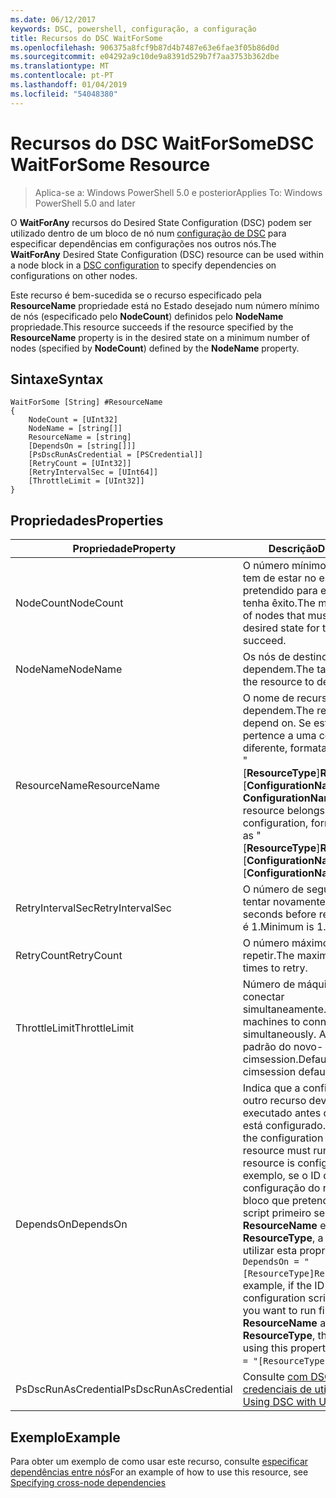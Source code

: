```yaml
---
ms.date: 06/12/2017
keywords: DSC, powershell, configuração, a configuração
title: Recursos do DSC WaitForSome
ms.openlocfilehash: 906375a8fcf9b87d4b7487e63e6fae3f05b86d0d
ms.sourcegitcommit: e04292a9c10de9a8391d529b7f7aa3753b362dbe
ms.translationtype: MT
ms.contentlocale: pt-PT
ms.lasthandoff: 01/04/2019
ms.locfileid: "54048380"
---
```

# <a name="dsc-waitforsome-resource"></a><span data-ttu-id="b8fa8-103">Recursos do DSC WaitForSome</span><span class="sxs-lookup"><span data-stu-id="b8fa8-103">DSC WaitForSome Resource</span></span>

> <span data-ttu-id="b8fa8-104">Aplica-se a: Windows PowerShell 5.0 e posterior</span><span class="sxs-lookup"><span data-stu-id="b8fa8-104">Applies To: Windows PowerShell 5.0 and later</span></span>

<span data-ttu-id="b8fa8-105">O **WaitForAny** recursos do Desired State Configuration (DSC) podem ser utilizado dentro de um bloco de nó num [configuração de DSC](../../../configurations/configurations.md) para especificar dependências em configurações nos outros nós.</span><span class="sxs-lookup"><span data-stu-id="b8fa8-105">The **WaitForAny** Desired State Configuration (DSC) resource can be used within a node block in a [DSC configuration](../../../configurations/configurations.md) to specify dependencies on configurations on other nodes.</span></span>

<span data-ttu-id="b8fa8-106">Este recurso é bem-sucedida se o recurso especificado pela **ResourceName** propriedade está no Estado desejado num número mínimo de nós (especificado pelo **NodeCount**) definidos pelo **NodeName**  propriedade.</span><span class="sxs-lookup"><span data-stu-id="b8fa8-106">This resource succeeds if the resource specified by the **ResourceName** property is in the desired state on a minimum number of nodes (specified by **NodeCount**) defined by the **NodeName** property.</span></span>


## <a name="syntax"></a><span data-ttu-id="b8fa8-107">Sintaxe</span><span class="sxs-lookup"><span data-stu-id="b8fa8-107">Syntax</span></span>

```
WaitForSome [String] #ResourceName
{
    NodeCount = [UInt32]
    NodeName = [string[]]
    ResourceName = [string]
    [DependsOn = [string[]]]
    [PsDscRunAsCredential = [PSCredential]]
    [RetryCount = [UInt32]]
    [RetryIntervalSec = [UInt64]]
    [ThrottleLimit = [UInt32]]
}
```

## <a name="properties"></a><span data-ttu-id="b8fa8-108">Propriedades</span><span class="sxs-lookup"><span data-stu-id="b8fa8-108">Properties</span></span>

|  <span data-ttu-id="b8fa8-109">Propriedade</span><span class="sxs-lookup"><span data-stu-id="b8fa8-109">Property</span></span>  |  <span data-ttu-id="b8fa8-110">Descrição</span><span class="sxs-lookup"><span data-stu-id="b8fa8-110">Description</span></span>   |
|---|---|
| <span data-ttu-id="b8fa8-111">NodeCount</span><span class="sxs-lookup"><span data-stu-id="b8fa8-111">NodeCount</span></span>| <span data-ttu-id="b8fa8-112">O número mínimo de nós que tem de estar no estado pretendido para este recurso tenha êxito.</span><span class="sxs-lookup"><span data-stu-id="b8fa8-112">The minimum number of nodes that must be in the desired state for this resource to succeed.</span></span>|
| <span data-ttu-id="b8fa8-113">NodeName</span><span class="sxs-lookup"><span data-stu-id="b8fa8-113">NodeName</span></span>| <span data-ttu-id="b8fa8-114">Os nós de destino do recurso a dependem.</span><span class="sxs-lookup"><span data-stu-id="b8fa8-114">The target nodes of the resource to depend on.</span></span>|
| <span data-ttu-id="b8fa8-115">ResourceName</span><span class="sxs-lookup"><span data-stu-id="b8fa8-115">ResourceName</span></span>| <span data-ttu-id="b8fa8-116">O nome de recurso a dependem.</span><span class="sxs-lookup"><span data-stu-id="b8fa8-116">The resource name to depend on.</span></span> <span data-ttu-id="b8fa8-117">Se este recurso pertence a uma configuração diferente, formatar o nome como "[__ResourceType__]__ResourceName__:: [__ConfigurationName__]:: [ __ConfigurationName__] "</span><span class="sxs-lookup"><span data-stu-id="b8fa8-117">If this resource belongs to a different configuration, format the name as "[__ResourceType__]__ResourceName__::[__ConfigurationName__]::[__ConfigurationName__]"</span></span>|
| <span data-ttu-id="b8fa8-118">RetryIntervalSec</span><span class="sxs-lookup"><span data-stu-id="b8fa8-118">RetryIntervalSec</span></span>| <span data-ttu-id="b8fa8-119">O número de segundos antes de tentar novamente.</span><span class="sxs-lookup"><span data-stu-id="b8fa8-119">The number of seconds before retrying.</span></span> <span data-ttu-id="b8fa8-120">Mínimo é 1.</span><span class="sxs-lookup"><span data-stu-id="b8fa8-120">Minimum is 1.</span></span>|
| <span data-ttu-id="b8fa8-121">RetryCount</span><span class="sxs-lookup"><span data-stu-id="b8fa8-121">RetryCount</span></span>| <span data-ttu-id="b8fa8-122">O número máximo de vezes a repetir.</span><span class="sxs-lookup"><span data-stu-id="b8fa8-122">The maximum number of times to retry.</span></span>|
| <span data-ttu-id="b8fa8-123">ThrottleLimit</span><span class="sxs-lookup"><span data-stu-id="b8fa8-123">ThrottleLimit</span></span>| <span data-ttu-id="b8fa8-124">Número de máquinas para se conectar simultaneamente.</span><span class="sxs-lookup"><span data-stu-id="b8fa8-124">Number of machines to connect simultaneously.</span></span> <span data-ttu-id="b8fa8-125">A predefinição é padrão do novo-cimsession.</span><span class="sxs-lookup"><span data-stu-id="b8fa8-125">Default is new-cimsession default.</span></span>|
| <span data-ttu-id="b8fa8-126">DependsOn</span><span class="sxs-lookup"><span data-stu-id="b8fa8-126">DependsOn</span></span> | <span data-ttu-id="b8fa8-127">Indica que a configuração de outro recurso deve ser executado antes deste recurso está configurado.</span><span class="sxs-lookup"><span data-stu-id="b8fa8-127">Indicates that the configuration of another resource must run before this resource is configured.</span></span> <span data-ttu-id="b8fa8-128">Por exemplo, se o ID da configuração do recurso do bloco que pretende executar script primeiro será __ResourceName__ e seu tipo é __ResourceType__, a sintaxe para utilizar esta propriedade é `DependsOn = "[ResourceType]ResourceName"`.</span><span class="sxs-lookup"><span data-stu-id="b8fa8-128">For example, if the ID of the resource configuration script block that you want to run first is __ResourceName__ and its type is __ResourceType__, the syntax for using this property is `DependsOn = "[ResourceType]ResourceName"`.</span></span>|
| <span data-ttu-id="b8fa8-129">PsDscRunAsCredential</span><span class="sxs-lookup"><span data-stu-id="b8fa8-129">PsDscRunAsCredential</span></span> | <span data-ttu-id="b8fa8-130">Consulte [com DSC com as credenciais de utilizador](https://docs.microsoft.com/powershell/dsc/runasuser)</span><span class="sxs-lookup"><span data-stu-id="b8fa8-130">See [Using DSC with User Credentials](https://docs.microsoft.com/powershell/dsc/runasuser)</span></span> |

## <a name="example"></a><span data-ttu-id="b8fa8-131">Exemplo</span><span class="sxs-lookup"><span data-stu-id="b8fa8-131">Example</span></span>

<span data-ttu-id="b8fa8-132">Para obter um exemplo de como usar este recurso, consulte [especificar dependências entre nós](../../../configurations/crossNodeDependencies.md)</span><span class="sxs-lookup"><span data-stu-id="b8fa8-132">For an example of how to use this resource, see [Specifying cross-node dependencies](../../../configurations/crossNodeDependencies.md)</span></span>
